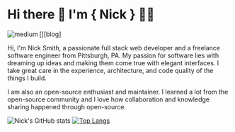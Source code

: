 # Hi there 👋 I'm { Nick } 🧑‍💻 

[<img align="left" alt="medium" src="https://img.shields.io/badge/medium-%2312100E.svg?&style=for-the-badge&logo=medium&logoColor=white" />][blog]

Hi, I'm Nick Smith, a passionate full stack web developer and a freelance software engineer from Pittsburgh, PA. My passion for software lies with dreaming up ideas and making them come true with elegant interfaces. I take great care in the experience, architecture, and code quality of the things I build.

I am also an open-source enthusiast and maintainer. I learned a lot from the open-source community and I love how collaboration and knowledge sharing happened through open-source.

![Nick's GitHub stats](https://github-readme-stats.vercel.app/api?username=smithereens23nas&show_icons=true&theme=dark)
[![Top Langs](https://github-readme-stats.vercel.app/api/top-langs/?username=smithereens23nas)](https://github.com/smithereens23nas/github-readme-stats)




<!--
**smithereens23nas/smithereens23nas** is a ✨ _special_ ✨ repository because its `README.md` (this file) appears on your GitHub profile.

Here are some ideas to get you started:

- 🔭 I’m currently working on ...
- 🌱 I’m currently learning ...
- 👯 I’m looking to collaborate on ...
- 🤔 I’m looking for help with ...
- 💬 Ask me about ...
- 📫 How to reach me: ...
- 😄 Pronouns: ...
- ⚡ Fun fact: ...
-->
